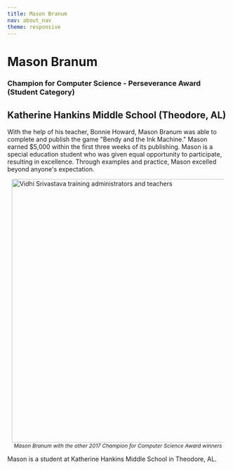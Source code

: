 ```yaml
---
title: Mason Branum
nav: about_nav
theme: responsive
---
```


<a id="top"></a>

# Mason Branum

### Champion for Computer Science - Perseverance Award (Student Category)

## Katherine Hankins Middle School (Theodore, AL)

With the help of his teacher, Bonnie Howard, Mason Branum was able to complete and publish the game "Bendy and the Ink Machine."  Mason earned $5,000 within the first three weeks of its publishing. Mason is a special education student who was given equal opportunity to participate, resulting in excellence. Through examples and practice, Mason excelled beyond anyone's expectation.

<figure style="margin:10px">
  <img src="/images/awards/fit-800/john_mason_branum.jpg" style="display:block;margin:0 auto" width=600 alt="Vidhi Srivastava training administrators and teachers" />
  <figcaption style="text-align:center;font-style:italic;font-size:12px">
    Mason Branum with the other 2017 Champion for Computer Science Award winners
  </figcaption>
</figure>

Mason is a student at Katherine Hankins Middle School in Theodore, AL.
